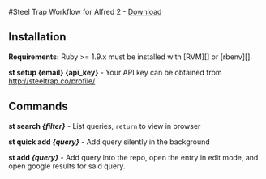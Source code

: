 #Steel Trap Workflow for Alfred 2 - [Download](https://github.com/redironcrow/SteelTrap-for-Alfred/releases/download/1.0.0/Steel.Trap.alfredworkflow)

Installation
------------

**Requirements:** Ruby >= 1.9.x must be installed with [RVM][] or [rbenv][].

**st setup {email} {api_key}** - Your API key can be obtained from <http://steeltrap.co/profile/>


Commands
--------
**st search _{filter}_** - List queries, `return` to view in browser

**st quick add _{query}_** - Add query silently in the background

**st add _{query}_** - Add query into the repo, open the entry in edit mode, and open google results for said query.

